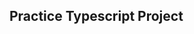## Practice Typescript Project
<!--
- Next
- Next Themes
- Typescript
- Next Font
- React Query
- Tailwind Merge
- Clsx
- Speech to Text
- Jotai (state mgmt)
-->
